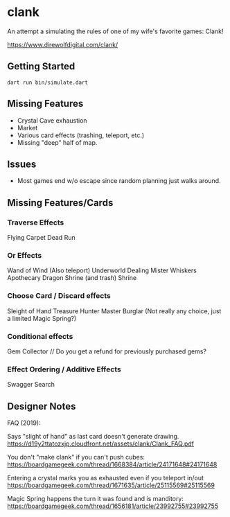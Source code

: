 # clank

An attempt a simulating the rules of one of my wife's favorite games: Clank!

https://www.direwolfdigital.com/clank/


## Getting Started

```
dart run bin/simulate.dart
```

## Missing Features
* Crystal Cave exhaustion
* Market
* Various card effects (trashing, teleport, etc.)
* Missing "deep" half of map.

## Issues
* Most games end w/o escape since random planning just walks around.

## Missing Features/Cards

### Traverse Effects
Flying Carpet
Dead Run

### Or Effects
Wand of Wind (Also teleport)
Underworld Dealing
Mister Whiskers
Apothecary
Dragon Shrine (and trash)
Shrine

### Choose Card / Discard effects
Sleight of Hand
Treasure Hunter
Master Burglar (Not really any choice, just a limited Magic Spring?)

### Conditional effects
Gem Collector // Do you get a refund for previously purchased gems?

### Effect Ordering / Additive Effects
Swagger
Search

## Designer Notes
FAQ (2019):

Says "slight of hand" as last card doesn't generate drawing.
https://d19y2ttatozxjp.cloudfront.net/assets/clank/Clank_FAQ.pdf

You don't "make clank" if you can't push cubes:
https://boardgamegeek.com/thread/1668384/article/24171648#24171648

Entering a crystal marks you as exhausted even if you teleport in/out
https://boardgamegeek.com/thread/1671635/article/25115569#25115569

Magic Spring happens the turn it was found and is manditory:
https://boardgamegeek.com/thread/1656181/article/23992755#23992755
